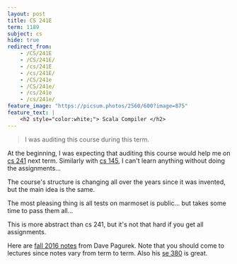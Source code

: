 ```yaml
---
layout: post
title: CS 241E
term: 1189
subject: cs
hide: true
redirect_from:
    - /CS/241E
    - /CS/241E/
    - /cs/241E
    - /cs/241E/
    - /CS/241e
    - /CS/241e/
    - /cs/241e
    - /cs/241e/
feature_image: "https://picsum.photos/2560/600?image=875"
feature_text: |
    <h2 style="color:white;"> Scala Compiler </h2>
---
```


 > I was auditing this course during this term.

At the beginning, I was expecting that auditing this course would help me on [cs 241](/19-05/CS241/) next term. Similarly with [cs 145](../CS145/), I can't learn anything without doing the assignments...

The course's structure is changing all over the years since it was invented, but the main idea is the same.

The most pleasing thing is all tests on marmoset is public... but takes some time to pass them all...

This is more abstract than cs 241, but it's not that hard if you get all assignments.

Here are [fall 2016 notes](http://davepagurek.github.io/SE-Notes/cs241e/CS241e.html) from Dave Pagurek. Note that you should come to lectures since notes vary from term to term. Also his [se 380](http://davepagurek.github.io/SE-Notes/se380/index.html) is great.
